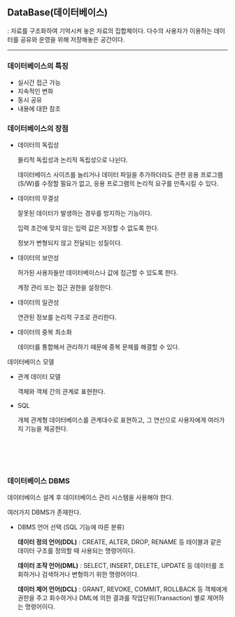 ## **DataBase(데이터베이스)**

: 자료를 구조화하여 기억시켜 놓은 자료의 집합체이다. 다수의 사용자가 이용하는 데이터를 공유와 운영을 위해 저장해놓은 공간이다.

---

### **데이터베이스의 특징**

- 실시간 접근 가능
- 지속적인 변화
- 동시 공유
- 내용에 대한 참조

### **데이터베이스의 장점**

- 데이터의 독립성

  물리적 독립성과 논리적 독립성으로 나뉜다.

  데이터베이스 사이즈를 늘리거나 데이터 파일을 추가하더라도 관련 응용 프로그램(S/W)를 수정할 필요가 없고, 응용 프로그램의 논리적 요구를 만족시킬 수 있다.

- 데이터의 무결성

  잘못된 데이터가 발생하는 경우를 방지하는 기능이다.

  입력 조건에 맞지 않는 입력 값은 저장할 수 없도록 한다.

  정보가 변형되지 않고 전달되는 성질이다.

- 데이터의 보안성

  허가된 사용자들만 데이터베이스나 값에 접근할 수 있도록 한다.

  계정 관리 또는 접근 권한을 설정한다.

- 데이터의 일관성

  연관된 정보를 논리적 구조로 관리한다.

- 데이터의 중복 최소화

  데이터를 통합해서 관리하기 때문에 중복 문제를 해결할 수 있다.

데이터베이스 모델

- 관계 데이터 모델

  객체와 객체 간의 관계로 표현한다.

- SQL

  개체 관계형 데이터베이스를 관계대수로 표현하고, 그 연산으로 사용자에게 여러가지 기능을 제공한다.

# <br>

### **데이터베이스 DBMS**

데이터베이스 설계 후 데이터베이스 관리 시스템을 사용해야 한다.

여러가지 DBMS가 존재한다.

- DBMS 언어 선택 (SQL 기능에 따른 분류)

  **데이터 정의 언어(DDL)** : CREATE, ALTER, DROP, RENAME 등 테이블과 같은 데이터 구조를 정의할 때 사용되는 명령어이다.

  **데이터 조작 언어(DML)** : SELECT, INSERT, DELETE, UPDATE 등 데이터를 조회하거나 검색하거나 변형하기 위한 명령어이다.

  **데이터 제어 언어(DCL)** : GRANT, REVOKE, COMMIT, ROLLBACK 등 객체에게 권한을 주고 회수하거나 DML에 의한 결과를 작업단위(Transaction) 별로 제어하는 명령어이다.

<br>

